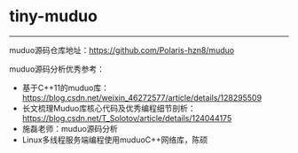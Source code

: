 # tiny-muduo

---

muduo源码仓库地址：https://github.com/Polaris-hzn8/muduo

muduo源码分析优秀参考：

- 基于C++11的muduo库：https://blog.csdn.net/weixin_46272577/article/details/128295509
- 长文梳理Muduo库核心代码及优秀编程细节剖析：https://blog.csdn.net/T_Solotov/article/details/124044175
- 施磊老师：muduo源码分析
- Linux多线程服务端编程使用muduoC++网络库，陈硕

